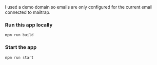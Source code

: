 I used a demo domain so emails are only configured for the current email connected to mailtrap.

### Run this app locally

```shell
npm run build
```

### Start the app

```shell
npm run start
```
